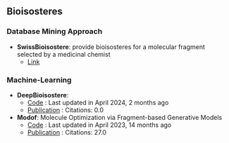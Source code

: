 ## Bioisosteres
### Database Mining Approach
- **SwissBioisostere**: provide bioisosteres for a molecular fragment selected by a medicinal chemist
	- [Link](http://www.swissbioisostere.ch/)
### Machine-Learning
- **DeepBioisostere**: 
	- [Code](https://github.com/Hwoo-Kim/DeepBioisostere) : Last updated in April 2024, 2 months ago
	- [Publication](https://doi.org/10.48550/arXiv.2403.02706) : Citations: 0.0
- **Modof**: Molecule Optimization via Fragment-based Generative Models
	- [Code](https://github.com/ziqi92/Modof) : Last updated in April 2023, 14 months ago
	- [Publication](https://doi.org/10.1038/s42256-021-00410-2) : Citations: 27.0
